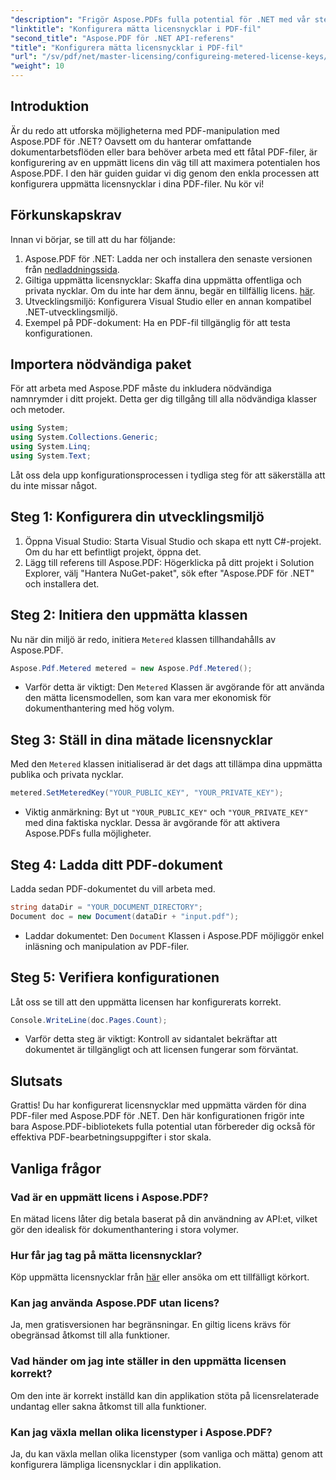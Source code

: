 ```yaml
---
"description": "Frigör Aspose.PDFs fulla potential för .NET med vår steg-för-steg-guide för att konfigurera mätlicenser. Oavsett om du hanterar omfattande PDF-arbetsflöden eller gör mindre justeringar."
"linktitle": "Konfigurera mätta licensnycklar i PDF-fil"
"second_title": "Aspose.PDF för .NET API-referens"
"title": "Konfigurera mätta licensnycklar i PDF-fil"
"url": "/sv/pdf/net/master-licensing/configureing-metered-license-keys/"
"weight": 10
---
```


## Introduktion

Är du redo att utforska möjligheterna med PDF-manipulation med Aspose.PDF för .NET? Oavsett om du hanterar omfattande dokumentarbetsflöden eller bara behöver arbeta med ett fåtal PDF-filer, är konfigurering av en uppmätt licens din väg till att maximera potentialen hos Aspose.PDF. I den här guiden guidar vi dig genom den enkla processen att konfigurera uppmätta licensnycklar i dina PDF-filer. Nu kör vi!

## Förkunskapskrav

Innan vi börjar, se till att du har följande:

1. Aspose.PDF för .NET: Ladda ner och installera den senaste versionen från [nedladdningssida](https://releases.aspose.com/pdf/net/).
2. Giltiga uppmätta licensnycklar: Skaffa dina uppmätta offentliga och privata nycklar. Om du inte har dem ännu, begär en tillfällig licens. [här](https://purchase.aspose.com/temporary-license/).
3. Utvecklingsmiljö: Konfigurera Visual Studio eller en annan kompatibel .NET-utvecklingsmiljö.
4. Exempel på PDF-dokument: Ha en PDF-fil tillgänglig för att testa konfigurationen.

## Importera nödvändiga paket

För att arbeta med Aspose.PDF måste du inkludera nödvändiga namnrymder i ditt projekt. Detta ger dig tillgång till alla nödvändiga klasser och metoder.

```csharp
using System;
using System.Collections.Generic;
using System.Linq;
using System.Text;
```

Låt oss dela upp konfigurationsprocessen i tydliga steg för att säkerställa att du inte missar något.

## Steg 1: Konfigurera din utvecklingsmiljö

1. Öppna Visual Studio: Starta Visual Studio och skapa ett nytt C#-projekt. Om du har ett befintligt projekt, öppna det.
2. Lägg till referens till Aspose.PDF: Högerklicka på ditt projekt i Solution Explorer, välj "Hantera NuGet-paket", sök efter "Aspose.PDF för .NET" och installera det.

## Steg 2: Initiera den uppmätta klassen

Nu när din miljö är redo, initiera `Metered` klassen tillhandahålls av Aspose.PDF.

```csharp
Aspose.Pdf.Metered metered = new Aspose.Pdf.Metered();
```

- Varför detta är viktigt: Den `Metered` Klassen är avgörande för att använda den mätta licensmodellen, som kan vara mer ekonomisk för dokumenthantering med hög volym.

## Steg 3: Ställ in dina mätade licensnycklar

Med den `Metered` klassen initialiserad är det dags att tillämpa dina uppmätta publika och privata nycklar.

```csharp
metered.SetMeteredKey("YOUR_PUBLIC_KEY", "YOUR_PRIVATE_KEY");
```

- Viktig anmärkning: Byt ut `"YOUR_PUBLIC_KEY"` och `"YOUR_PRIVATE_KEY"` med dina faktiska nycklar. Dessa är avgörande för att aktivera Aspose.PDFs fulla möjligheter.

## Steg 4: Ladda ditt PDF-dokument

Ladda sedan PDF-dokumentet du vill arbeta med.

```csharp
string dataDir = "YOUR_DOCUMENT_DIRECTORY";
Document doc = new Document(dataDir + "input.pdf");
```

- Laddar dokumentet: Den `Document` Klassen i Aspose.PDF möjliggör enkel inläsning och manipulation av PDF-filer.

## Steg 5: Verifiera konfigurationen

Låt oss se till att den uppmätta licensen har konfigurerats korrekt.

```csharp
Console.WriteLine(doc.Pages.Count);
```

- Varför detta steg är viktigt: Kontroll av sidantalet bekräftar att dokumentet är tillgängligt och att licensen fungerar som förväntat.

## Slutsats

Grattis! Du har konfigurerat licensnycklar med uppmätta värden för dina PDF-filer med Aspose.PDF för .NET. Den här konfigurationen frigör inte bara Aspose.PDF-bibliotekets fulla potential utan förbereder dig också för effektiva PDF-bearbetningsuppgifter i stor skala.

## Vanliga frågor

### Vad är en uppmätt licens i Aspose.PDF?  
En mätad licens låter dig betala baserat på din användning av API:et, vilket gör den idealisk för dokumenthantering i stora volymer.

### Hur får jag tag på mätta licensnycklar?  
Köp uppmätta licensnycklar från [här](https://purchase.aspose.com/buy) eller ansöka om ett tillfälligt körkort.

### Kan jag använda Aspose.PDF utan licens?  
Ja, men gratisversionen har begränsningar. En giltig licens krävs för obegränsad åtkomst till alla funktioner.

### Vad händer om jag inte ställer in den uppmätta licensen korrekt?  
Om den inte är korrekt inställd kan din applikation stöta på licensrelaterade undantag eller sakna åtkomst till alla funktioner.

### Kan jag växla mellan olika licenstyper i Aspose.PDF?  
Ja, du kan växla mellan olika licenstyper (som vanliga och mätta) genom att konfigurera lämpliga licensnycklar i din applikation.